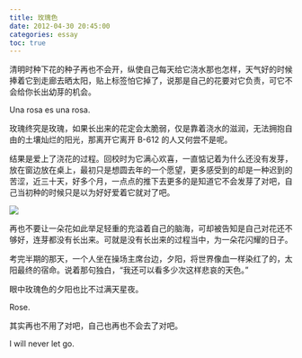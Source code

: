 ```yaml
---
title: 玫瑰色
date: 2012-04-30 20:45:00
categories: essay
toc: true
---
```


清明时种下花的种子再也不会开，纵使自己每天给它浇水那也怎样，天气好的时候捧着它到走廊去晒太阳，贴上标签怕它掉了，说那是自己的花要对它负责，可它不会给你长出幼芽的机会。

<!-- more -->
Una rosa es una rosa.

玫瑰终究是玫瑰，如果长出来的花定会太脆弱，仅是靠着浇水的滋润，无法拥抱自由的土壤灿烂的阳光，那离开它离开 B-612 的人又何尝不是呢。

结果是爱上了浇花的过程。回校时为它满心欢喜，一直惦记着为什么还没有发芽，放在窗边放在桌上，最初只是想圆去年的一个愿望，更多感受到的却是一种迟到的苦涩，近三十天，好多个月，一点点的推下去更多的是知道它不会发芽了对吧，自己当初种的时候只是以为好好爱着它就对了吧。

![](http://a3.qpic.cn/psb?/c9970f0c-216e-486b-bc4b-32fed895e7dd/Fm9Mj0vOm.FLGJzZ91hklzEXnaNzxwPSGgM.2NGpbAg!/b/YeF6Nz.uIAAAYs*8NT8SIAAA&ek=1&kp=1&pt=0&bo=sgL7AWw!&tl=3&su=0207793121&tm=1552114800&sce=0-12-12&rf=2-9)

再也不要让一朵花如此举足轻重的充溢着自己的脑海，可却被告知是自己对花还不够好，连芽都没有长出来。可就是没有长出来的过程当中，为一朵花闪耀的日子。

考完半期的那天，一个人坐在操场主席台边，夕阳，将世界像血一样染红了的，太阳最终的宿命。说着那句独白，“我还可以看多少次这样悲哀的天色。”

眼中玫瑰色的夕阳也比不过满天星夜。

Rose.

其实再也不用了对吧，自己也再也不会去了对吧。

I will never let go.

